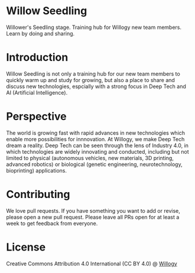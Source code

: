 # Willow Seedling
Willower's Seedling stage. 
Training hub for Willogy new team members. Learn by doing and sharing.

# Introduction
Willow Seedling is not only a training hub for our new team members to quickly warm up and study for growing, but also a place to share and discuss new technologies, espcially with a strong focus in Deep Tech and AI (Artificial Intelligence). 

# Perspective
The world is growing fast with rapid advances in new technologies which enable more possibilities for innnovation. At Willogy, we make Deep Tech dream a reality. Deep Tech can be seen through the lens of Industry 4.0, in which technologies are widely innovating and conducted, including but not limited to physical (autonomous vehicles, new materials, 3D printing, advanced robotics) or biological (genetic engineering, neurotechnology, bioprinting) applications.

# Contributing
We love pull requests. If you have something you want to add or revise, please open a new pull request. Please leave all PRs open for at least a week to get feedback from everyone.

# License
Creative Commons Attribution 4.0 International (CC BY 4.0) @ [Willogy](https://willogy.io)
